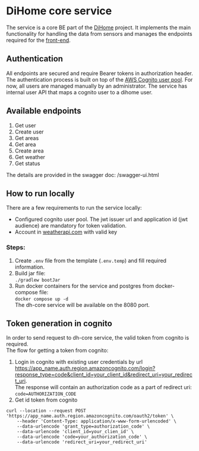 # DiHome core service
The service is a core BE part of the [DiHome](https://github.com/grami1/dihome) project. It implements the main functionality for handling the data from sensors
and manages the endpoints required for the [front-end](https://github.com/grami1/dh-web).

## Authentication
All endpoints are secured and require Bearer tokens in authorization header. The authentication process is built
on top of the [AWS Cognito user pool](https://docs.aws.amazon.com/cognito/latest/developerguide/cognito-user-identity-pools.html).
For now, all users are managed manually by an administrator. The service has internal user API that maps a cognito user to a dihome user.

## Available endpoints
1. Get user
2. Create user
3. Get areas
4. Get area
5. Create area
6. Get weather
7. Get status

The details are provided in the swagger doc: /swagger-ui.html

## How to run locally
There are a few requirements to run the service locally:
- Configured cognito user pool. The jwt issuer url and application id (jwt audience) are mandatory for token validation.
- Account in [weatherapi.com](https://www.weatherapi.com/) with valid key

### Steps:
1. Create `.env` file from the template (`.env.temp`) and fill required information.
2. Build jar file:  
`./gradlew bootJar`
3. Run docker containers for the service and postgres from docker-compose file:  
`docker compose up -d`  
The dh-core service will be available on the 8080 port.

## Token generation in cognito
In order to send request to dh-core service, the valid token from cognito is required.  
The flow for getting a token from cognito:
1. Login in cognito with existing user credentials by url  
https://app_name.auth.region.amazoncognito.com/login?response_type=code&client_id=your_client_id&redirect_uri=your_redirect_uri.  
The response will contain an authorization code as a part of redirect uri: `code=AUTHORIZATION_CODE`
2. Get id token from cognito
```
curl --location --request POST 'https://app_name.auth.region.amazoncognito.com/oauth2/token' \
    --header 'Content-Type: application/x-www-form-urlencoded' \
    --data-urlencode 'grant_type=authorization_code' \
    --data-urlencode 'client_id=your_clien_id' \
    --data-urlencode 'code=your_authorization_code' \
    --data-urlencode 'redirect_uri=your_redirect_uri'
```